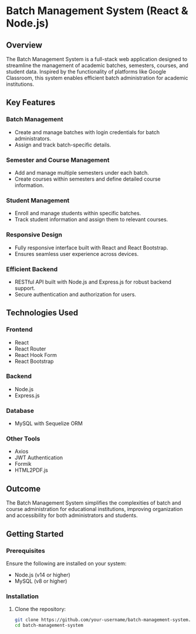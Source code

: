 # **Batch Management System (React & Node.js)**

## **Overview**
The Batch Management System is a full-stack web application designed to streamline the management of academic batches, semesters, courses, and student data. Inspired by the functionality of platforms like Google Classroom, this system enables efficient batch administration for academic institutions.

## **Key Features**

### **Batch Management**
- Create and manage batches with login credentials for batch administrators.
- Assign and track batch-specific details.

### **Semester and Course Management**
- Add and manage multiple semesters under each batch.
- Create courses within semesters and define detailed course information.

### **Student Management**
- Enroll and manage students within specific batches.
- Track student information and assign them to relevant courses.

### **Responsive Design**
- Fully responsive interface built with React and React Bootstrap.
- Ensures seamless user experience across devices.

### **Efficient Backend**
- RESTful API built with Node.js and Express.js for robust backend support.
- Secure authentication and authorization for users.

## **Technologies Used**

### **Frontend**
- React  
- React Router  
- React Hook Form  
- React Bootstrap  

### **Backend**
- Node.js  
- Express.js  

### **Database**
- MySQL with Sequelize ORM  

### **Other Tools**
- Axios  
- JWT Authentication  
- Formik  
- HTML2PDF.js  

## **Outcome**
The Batch Management System simplifies the complexities of batch and course administration for educational institutions, improving organization and accessibility for both administrators and students.

## **Getting Started**

### **Prerequisites**
Ensure the following are installed on your system:
- Node.js (v14 or higher)
- MySQL (v8 or higher)

### **Installation**

1. Clone the repository:
   ```bash
   git clone https://github.com/your-username/batch-management-system.git
   cd batch-management-system
